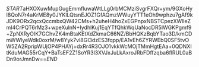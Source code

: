 $START$aHXOXuwMupGugEmmfluwaWtLLg0rbMCMziSvgrFXQr+ym/9GXoHyI8QoN7r4aKrME8y0JYKlLQtsnEJOZ1GfAQmzWWuyYTT1eOh9wphzu7gAf9kJDK9ORx2qcxQccmbxQW42CMs+h2uheH4hoZxEGPnpxNBSTCpezXWlleZmI4CrPQT6rMz3+wpeXulnN+IydhlKuj1EqYTfQhkWqUaNocDR5IWGKPgmf9+ZpNXRyOIK7GChvZK4mBtaKEtXdZkmaC66NZ/BbHQKzBqbYTao3D/kmCDmWWlyeWdk0oxrM/w8Yyk7vl8GI3dzES3fqpp/EA1vEh6ZYRWEbQ0SF5tvOW5ZA2RpripWUjOP4PHAYj+dxRr4R3OJO1vkkWcMOjTMmHgtEAa+0QDNXItKduMAG55rCqY+BaTsEF2Z1SoYR3l3XVJxJuLkAxroJRbFDffzqba6flRUL0aBDn9orJmnDw==$END$